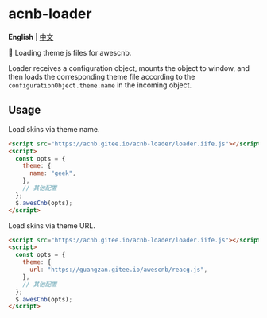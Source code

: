 # acnb-loader

**English** | [中文](./README.zh-CN.md)

🚀 Loading theme js files for awescnb.

Loader receives a configuration object, mounts the object to window, and then loads the corresponding theme file according to the `configurationObject.theme.name` in the incoming object.

## Usage

Load skins via theme name.

```html
<script src="https://acnb.gitee.io/acnb-loader/loader.iife.js"></script>
<script>
  const opts = {
    theme: {
      name: "geek",
    },
    // 其他配置
  };
  $.awesCnb(opts);
</script>
```

Load skins via theme URL.

```html
<script src="https://acnb.gitee.io/acnb-loader/loader.iife.js"></script>
<script>
  const opts = {
    theme: {
      url: "https://guangzan.gitee.io/awescnb/reacg.js",
    },
    // 其他配置
  };
  $.awesCnb(opts);
</script>
```
